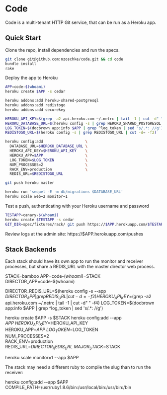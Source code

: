 Code
====

Code is a multi-tenant HTTP Git service, that can be run as a Heroku app.

Quick Start
-----------

Clone the repo, install dependencies and run the specs.

```sh
git clone git@github.com:nzoschke/code.git && cd code
bundle install
rake
```

Deploy the app to Heroku

```sh
APP=code-$(whoami)
heroku create $APP -s cedar

heroku addons:add heroku-shared-postgresql
heroku addons:add redistogo
heroku addons:add securekey

HEROKU_API_KEY=$(grep -a2 api.heroku.com ~/.netrc | tail -1 | cut -d" " -f4)
HEROKU_DATABASE_URL=$(heroku config -s | grep HEROKU_SHARED_POSTGRESQL | cut -d= -f2)
LOG_TOKEN=$(docbrown app:info $APP | grep ^log_token | sed 's/.*: //g')
REDISTOGO_URL=$(heroku config -s | grep REDISTOGO_URL | cut -d= -f2)

heroku config:add                   \
  DATABASE_URL=$HEROKU_DATABASE_URL \
  HEROKU_API_KEY=$HEROKU_API_KEY    \
  HEROKU_APP=$APP                   \
  LOG_TOKEN=$LOG_TOKEN              \
  NUM_PROCESSES=2                   \
  RACK_ENV=production               \
  REDIS_URL=$REDISTOGO_URL

git push heroku master

heroku run 'sequel -E -m db/migrations $DATABASE_URL'
heroku scale web=2 monitor=1
```

Test a push, authenticating with your Heroku username and password

```sh
TESTAPP=canary-$(whoami)
heroku create $TESTAPP -s cedar
GIT_DIR=spec/fixtures/rack/ git push https://$APP.herokuapp.com/$TESTAPP.git master
```

Review logs at the admin site: https://$APP.herokuapp.com/pushes

Stack Backends
--------------

Each stack should have its own app to run the monitor and receiver processes,
but share a REDIS_URL with the master director web process.

STACK=bamboo
APP=code-$(whoami)-$STACK
DIRECTOR_APP=code-$(whoami)

DIRECTOR_REDIS_URL=$(heroku config -s --app $DIRECTOR_APP | grep REDIS_URL | cut -d= -f2)
HEROKU_API_KEY=$(grep -a2 api.heroku.com ~/.netrc | tail -1 | cut -d" " -f4)
LOG_TOKEN=$(docbrown app:info $APP | grep ^log_token | sed 's/.*: //g')

heroku create $APP -s $STACK
heroku config:add --app $APP        \
  HEROKU_API_KEY=$HEROKU_API_KEY    \
  HEROKU_APP=$APP                   \
  LOG_TOKEN=$LOG_TOKEN              \
  NUM_PROCESSES=2                   \
  RACK_ENV=production               \
  REDIS_URL=$DIRECTOR_REDIS_URL     \
  MAJOR_STACK=$STACK

heroku scale monitor=1 --app $APP

The stack may need a different ruby to compile the slug than to run the receiver:

heroku config:add --app $APP \
  COMPILE_PATH=/usr/ruby1.8.6/bin:/usr/local/bin:/usr/bin:/bin

